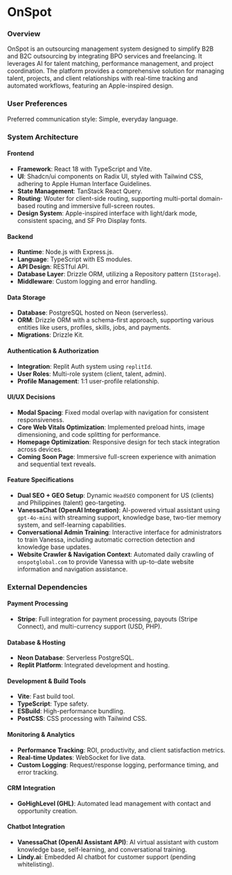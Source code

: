 # OnSpot

### Overview
OnSpot is an outsourcing management system designed to simplify B2B and B2C outsourcing by integrating BPO services and freelancing. It leverages AI for talent matching, performance management, and project coordination. The platform provides a comprehensive solution for managing talent, projects, and client relationships with real-time tracking and automated workflows, featuring an Apple-inspired design.

### User Preferences
Preferred communication style: Simple, everyday language.

### System Architecture

#### Frontend
- **Framework**: React 18 with TypeScript and Vite.
- **UI**: Shadcn/ui components on Radix UI, styled with Tailwind CSS, adhering to Apple Human Interface Guidelines.
- **State Management**: TanStack React Query.
- **Routing**: Wouter for client-side routing, supporting multi-portal domain-based routing and immersive full-screen routes.
- **Design System**: Apple-inspired interface with light/dark mode, consistent spacing, and SF Pro Display fonts.

#### Backend
- **Runtime**: Node.js with Express.js.
- **Language**: TypeScript with ES modules.
- **API Design**: RESTful API.
- **Database Layer**: Drizzle ORM, utilizing a Repository pattern (`IStorage`).
- **Middleware**: Custom logging and error handling.

#### Data Storage
- **Database**: PostgreSQL hosted on Neon (serverless).
- **ORM**: Drizzle ORM with a schema-first approach, supporting various entities like users, profiles, skills, jobs, and payments.
- **Migrations**: Drizzle Kit.

#### Authentication & Authorization
- **Integration**: Replit Auth system using `replitId`.
- **User Roles**: Multi-role system (client, talent, admin).
- **Profile Management**: 1:1 user-profile relationship.

#### UI/UX Decisions
- **Modal Spacing**: Fixed modal overlap with navigation for consistent responsiveness.
- **Core Web Vitals Optimization**: Implemented preload hints, image dimensioning, and code splitting for performance.
- **Homepage Optimization**: Responsive design for tech stack integration across devices.
- **Coming Soon Page**: Immersive full-screen experience with animation and sequential text reveals.

#### Feature Specifications
- **Dual SEO + GEO Setup**: Dynamic `HeadSEO` component for US (clients) and Philippines (talent) geo-targeting.
- **VanessaChat (OpenAI Integration)**: AI-powered virtual assistant using `gpt-4o-mini` with streaming support, knowledge base, two-tier memory system, and self-learning capabilities.
- **Conversational Admin Training**: Interactive interface for administrators to train Vanessa, including automatic correction detection and knowledge base updates.
- **Website Crawler & Navigation Context**: Automated daily crawling of `onspotglobal.com` to provide Vanessa with up-to-date website information and navigation assistance.

### External Dependencies

#### Payment Processing
- **Stripe**: Full integration for payment processing, payouts (Stripe Connect), and multi-currency support (USD, PHP).

#### Database & Hosting
- **Neon Database**: Serverless PostgreSQL.
- **Replit Platform**: Integrated development and hosting.

#### Development & Build Tools
- **Vite**: Fast build tool.
- **TypeScript**: Type safety.
- **ESBuild**: High-performance bundling.
- **PostCSS**: CSS processing with Tailwind CSS.

#### Monitoring & Analytics
- **Performance Tracking**: ROI, productivity, and client satisfaction metrics.
- **Real-time Updates**: WebSocket for live data.
- **Custom Logging**: Request/response logging, performance timing, and error tracking.

#### CRM Integration
- **GoHighLevel (GHL)**: Automated lead management with contact and opportunity creation.

#### Chatbot Integration
- **VanessaChat (OpenAI Assistant API)**: AI virtual assistant with custom knowledge base, self-learning, and conversational training.
- **Lindy.ai**: Embedded AI chatbot for customer support (pending whitelisting).